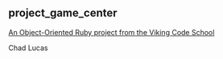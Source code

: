 ## project_game_center

[An Object-Oriented Ruby project from the Viking Code School](http://www.vikingcodeschool.com)

Chad Lucas